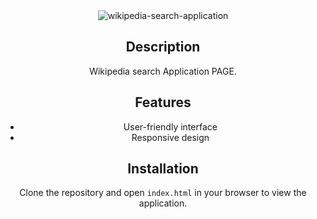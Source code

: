 <div align="center">
<img src="https://nkb-backend-media-static-tenxiitian.s3.ap-south-1.amazonaws.com/tenxiitian_prod/programs/Tech+Programs/frontend-content/ccbp/coding-practice-questions/dynamic-webapps/wikipedia-search-application-v1.gif" alt="wikipedia-search-application" style="max-width: 70%;">


## Description
 Wikipedia search Application PAGE.
## Features
- User-friendly interface
- Responsive design

## Installation

Clone the repository and open `index.html` in your browser to view the application.

